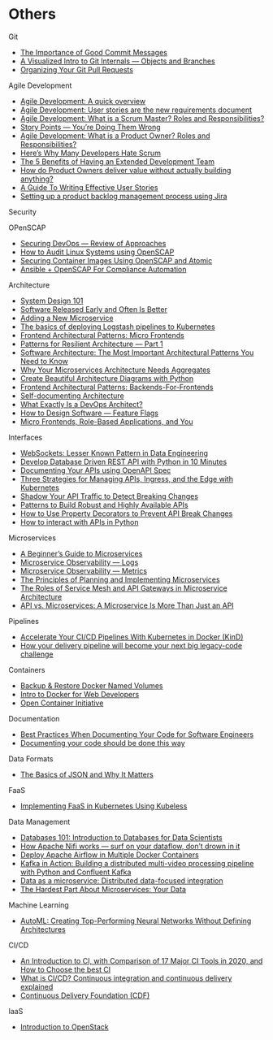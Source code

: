 # Others

Git

- [The Importance of Good Commit Messages](https://levelup.gitconnected.com/the-importance-of-good-commit-messages-9331251e5e33)
- [A Visualized Intro to Git Internals — Objects and Branches](https://medium.com/swimm/a-visualized-intro-to-git-internals-objects-and-branches-68df85864037)
- [Organizing Your Git Pull Requests](https://medium.com/@gonzalobanuelos/organizing-your-git-pull-request-b6831f94d303)

Agile Development

- [Agile Development: A quick overview](https://medium.com/theagilemanager/a-quick-overview-to-agile-5c87ffc9e0f2)
- [Agile Development: User stories are the new requirements document](https://medium.com/theagilemanager/agile-development-user-stories-are-the-new-requirements-document-c105947c9291)
- [Agile Development: What is a Scrum Master? Roles and Responsibilities?](https://medium.com/swlh/agile-development-what-is-a-scrum-master-roles-and-responsibilities-566129d13170)
- [Story Points — You’re Doing Them Wrong](https://medium.com/better-programming/story-points-youre-doing-them-wrong-7d03d8de0696)
- [Agile Development: What is a Product Owner? Roles and Responsibilities?](https://medium.com/swlh/agile-development-what-is-a-product-owner-roles-and-responsibilities-4aa2d2d8c7dd)
- [Here’s Why Many Developers Hate Scrum](https://medium.com/serious-scrum/here-is-why-many-developers-hate-scrum-3a43baa015d1)
- [The 5 Benefits of Having an Extended Development Team](https://medium.com/better-programming/the-5-benefits-of-having-an-extended-development-team-f5960a9a0fa0)
- [How do Product Owners deliver value without actually building anything?](https://medium.com/serious-scrum/how-do-product-owners-deliver-value-without-actually-building-anything-6fb64eaa5ef7)
- [A Guide To Writing Effective User Stories](https://medium.com/@george_wilde/a-guide-to-writing-effective-user-stories-658823dec2e0)
- [Setting up a product backlog management process using Jira](https://medium.com/@sergiialekseev/setting-up-a-product-backlog-management-process-using-jira-252da2ab133a)

Security

OPenSCAP

- [Securing DevOps — Review of Approaches](https://medium.com/@arseny.chernov/securing-devops-review-of-approaches-a801742630ca)
- [How to Audit Linux Systems using OpenSCAP](https://medium.com/@knoldus/how-to-audit-linux-systems-using-openscap-dba777782139)
- [Securing Container Images Using OpenSCAP and Atomic](https://medium.com/@pklinker/securing-container-images-using-openscap-and-atomic-7e3d94322cae)
- [Ansible + OpenSCAP For Compliance Automation](https://medium.com/@jackprice/ansible-openscap-for-compliance-automation-14200fe70663)

Architecture

- [System Design 101](https://towardsdatascience.com/system-design-101-b8f15162ef7c)
- [Software Released Early and Often Is Better](https://medium.com/better-programming/software-release-early-release-often-is-really-good-b4acb017e79)
- [Adding a New Microservice](https://medium.com/better-programming/adding-a-new-microservice-be191e6451ac)
- [The basics of deploying Logstash pipelines to Kubernetes](https://towardsdatascience.com/the-basics-of-deploying-logstash-pipelines-to-kubernetes-94a470ad34d9)
- [Frontend Architectural Patterns: Micro Frontends](https://medium.com/frontend-at-scale/an-introduction-to-micro-frontends-1a43edb4c38e)
- [Patterns for Resilient Architecture — Part 1](https://medium.com/@adhorn/patterns-for-resilient-architecture-part-1-d3b60cd8d2b6)
- [Software Architecture: The Most Important Architectural Patterns You Need to Know](https://levelup.gitconnected.com/software-architecture-the-important-architectural-patterns-you-need-to-know-a1f5ea7e4e3d)
- [Why Your Microservices Architecture Needs Aggregates](https://medium.com/better-programming/why-your-microservices-architecture-needs-aggregates-342b16dd9b6d)
- [Create Beautiful Architecture Diagrams with Python](https://towardsdatascience.com/create-beautiful-architecture-diagrams-with-python-7792a1485f97)
- [Frontend Architectural Patterns: Backends-For-Frontends](https://medium.com/frontend-at-scale/frontend-architectural-patterns-backend-for-frontend-29679aba886c)
- [Self-documenting Architecture](https://medium.com/nick-tune-tech-strategy-blog/self-documenting-architecture-80c8c2429cb8)
- [What Exactly Is a DevOps Architect?](https://medium.com/better-programming/what-exactly-is-a-devops-architect-a27e5a5c728b)
- [How to Design Software — Feature Flags](https://medium.com/better-programming/how-to-design-software-feature-flags-283c5f938171)
- [Micro Frontends, Role-Based Applications, and You](https://medium.com/better-programming/micro-frontends-role-based-applications-and-you-5d6cd8d796eb)

Interfaces

- [WebSockets: Lesser Known Pattern in Data Engineering](https://levelup.gitconnected.com/websockets-lesser-known-pattern-in-data-engineering-200329e90331)
- [Develop Database Driven REST API with Python in 10 Minutes](https://towardsdatascience.com/develop-database-driven-rest-api-with-python-in-10-minutes-9b8cbb7ce5b2)
- [Documenting Your APIs using OpenAPI Spec](https://codeburst.io/documenting-your-apis-using-openapi-spec-55c61c563e66?source=bookmarks---------39----------------------------)
- [Three Strategies for Managing APIs, Ingress, and the Edge with Kubernetes](https://itnext.io/three-strategies-for-managing-apis-ingress-and-the-edge-with-kubernetes-1a5422d1f40a?source=bookmarks---------42----------------------------)
- [Shadow Your API Traffic to Detect Breaking Changes](https://medium.com/better-programming/shadow-your-api-traffic-to-detect-breaking-changes-6215c2c6c198)
- [Patterns to Build Robust and Highly Available APIs](https://medium.com/better-programming/patterns-to-build-robust-and-highly-available-apis-d42edfd4ef2b)
- [How to Use Property Decorators to Prevent API Break Changes](https://medium.com/better-programming/how-to-use-property-decorators-to-prevent-api-break-changes-ed0e8c8b4949)
- [How to interact with APIs in Python](https://towardsdatascience.com/how-to-interact-with-apis-in-python-10efece03d2b)

Microservices

- [A Beginner’s Guide to Microservices](https://levelup.gitconnected.com/a-beginners-guide-to-microservices-7510c931215d)
- [Microservice Observability — Logs](https://medium.com/@theawesomenayak/microservice-observability-logging-2be535385616)
- [Microservice Observability — Metrics](https://medium.com/better-programming/microservice-observability-metrics-bd9be270bc62)
- [The Principles of Planning and Implementing Microservices](https://medium.com/swlh/the-principles-of-planning-and-implementing-microservices-3cb0eb76c172)
- [The Roles of Service Mesh and API Gateways in Microservice Architecture](https://medium.com/better-programming/the-roles-of-service-mesh-and-api-gateways-in-microservice-architecture-f6e7dfd61043)
- [API vs. Microservices: A Microservice Is More Than Just an API](https://dzone.com/articles/api-vs-microservices-a-microservice-is-more-than-j)

Pipelines

- [Accelerate Your CI/CD Pipelines With Kubernetes in Docker (KinD)](https://medium.com/better-programming/accelerate-your-ci-cd-pipelines-with-kubernetes-in-docker-kind-109a67b39c82)
- [How your delivery pipeline will become your next big legacy-code challenge](https://medium.com/keptn/how-your-delivery-pipeline-will-become-your-next-big-legacy-code-challenge-4e520999693f)

Containers

- [Backup & Restore Docker Named Volumes](https://medium.com/@loomchild/backup-restore-docker-named-volumes-350397b8e362)
- [Intro to Docker for Web Developers](https://medium.com/swlh/intro-to-docker-for-web-developers-5a6dc50759d6)
- [Open Container Initiative](https://opencontainers.org/)

Documentation

- [Best Practices When Documenting Your Code for Software Engineers](https://medium.com/better-programming/best-practices-when-documenting-your-code-for-software-engineers-941f0897aa0)
- [Documenting your code should be done this way](https://medium.com/swlh/documenting-your-code-should-be-done-this-way-2e2dd6bcdb95)

Data Formats

- [The Basics of JSON and Why It Matters](https://medium.com/swlh/the-basics-of-json-and-why-it-matters-14e742c3e6f7)

FaaS

- [Implementing FaaS in Kubernetes Using Kubeless](https://levelup.gitconnected.com/implementing-faas-in-kubernetes-using-kubeless-c4797156f561)

Data Management

- [Databases 101: Introduction to Databases for Data Scientists](https://towardsdatascience.com/databases-101-introduction-to-databases-for-data-scientists-ee18c9f0785d)
- [How Apache Nifi works — surf on your dataflow, don’t drown in it](https://medium.com/free-code-camp/nifi-surf-on-your-dataflow-4f3343c50aa2)
- [Deploy Apache Airflow in Multiple Docker Containers](https://towardsdatascience.com/deploy-apache-airflow-in-multiple-docker-containers-7f17b8b3de58)
- [Kafka in Action: Building a distributed multi-video processing pipeline with Python and Confluent Kafka](https://towardsdatascience.com/kafka-in-action-building-a-distributed-multi-video-processing-pipeline-with-python-and-confluent-9f133858f5a0)
- [Data as a microservice: Distributed data-focused integration](https://developers.redhat.com/blog/2019/05/23/data-as-a-microservice-distributed-data-focused-integration/)
- [The Hardest Part About Microservices: Your Data](https://developers.redhat.com/blog/2016/08/02/the-hardest-part-about-microservices-your-data/)


Machine Learning

- [AutoML: Creating Top-Performing Neural Networks Without Defining Architectures](https://towardsdatascience.com/automl-creating-top-performing-neural-networks-without-defining-architectures-c7d3b08cddc)

CI/CD

- [An Introduction to CI, with Comparison of 17 Major CI Tools in 2020, and How to Choose the best CI](https://medium.com/devops-dudes/an-introduction-to-ci-with-comparison-of-17-major-ci-tools-in-2020-and-how-to-choose-the-best-ci-b0cc4ec4f95)
- [What is CI/CD? Continuous integration and continuous delivery explained](https://www.infoworld.com/article/3271126/what-is-cicd-continuous-integration-and-continuous-delivery-explained.html)
- [Continuous Delivery Foundation (CDF)](https://cd.foundation/)

IaaS

- [Introduction to OpenStack](https://medium.com/swlh/introduction-to-openstack-f750776e551a)
